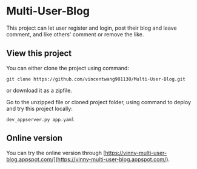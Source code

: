 # Multi-User-Blog
This project can let user register and login, post their blog and leave comment, and like others' comment or remove the like.

## View this project
You can either clone the project using command:
```
git clone https://github.com/vincentwang901130/Multi-User-Blog.git
```
or download it as a zipfile.

Go to the unzipped file or cloned project folder, using command to deploy and try this project locally:
```
dev_appserver.py app.yaml
```  
## Online version
You can try the online version through [https://vinny-multi-user-blog.appspot.com/](https://vinny-multi-user-blog.appspot.com/).
